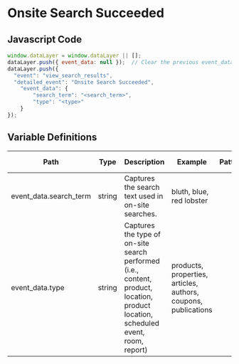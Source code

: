 # Onsite Search Succeeded

### 

## Javascript Code
```js
window.dataLayer = window.dataLayer || [];
dataLayer.push({ event_data: null });  // Clear the previous event_data object.
dataLayer.push({
  "event": "view_search_results",
  "detailed_event": "Onsite Search Succeeded",
    "event_data": {
        "search_term": "<search_term>",
        "type": "<type>"
    }
});
```

## Variable Definitions

|Path|Type|Description|Example|Pattern|Min Length|Max Length|Minimum|Maximum|Multiple Of|
| --- | --- | --- | --- | --- | --- | --- | --- | --- | --- |
|event_data.search_term|string|Captures the search text used in on-site searches.|bluth, blue, red lobster|||||||
|event_data.type|string|Captures the type of on-site search performed \(i.e., content, product, location, product location, scheduled event, room, report\)|products, properties, articles, authors, coupons, publications|||||||




